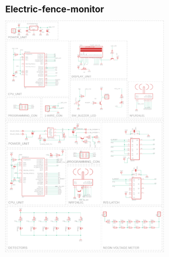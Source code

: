 # Electric-fence-monitor
![](https://raw.githubusercontent.com/karolfry/Electric-fence-monitor/master/Img/Base_sch.png)
![](https://raw.githubusercontent.com/karolfry/Electric-fence-monitor/master/Img/Meter_sch.png)

